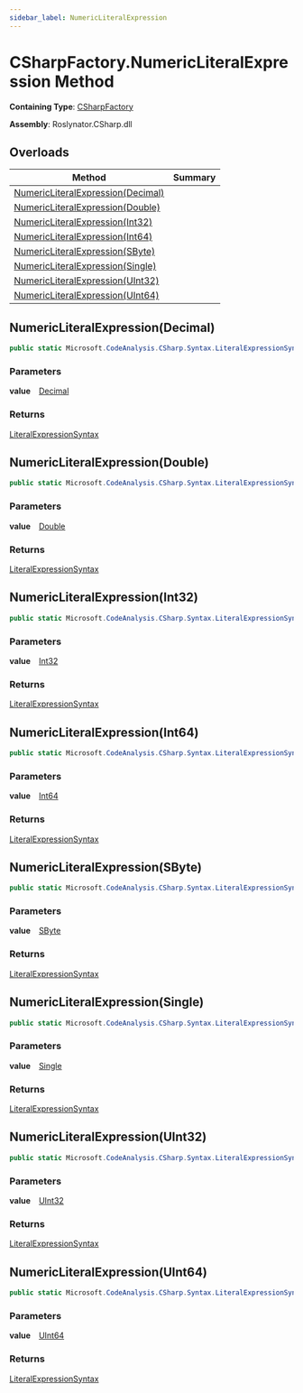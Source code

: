 ```yaml
---
sidebar_label: NumericLiteralExpression
---
```


# CSharpFactory\.NumericLiteralExpression Method

**Containing Type**: [CSharpFactory](../index.md)

**Assembly**: Roslynator\.CSharp\.dll

## Overloads

| Method | Summary |
| ------ | ------- |
| [NumericLiteralExpression(Decimal)](#1996052899) | |
| [NumericLiteralExpression(Double)](#2867481974) | |
| [NumericLiteralExpression(Int32)](#2391078053) | |
| [NumericLiteralExpression(Int64)](#2814565558) | |
| [NumericLiteralExpression(SByte)](#101727421) | |
| [NumericLiteralExpression(Single)](#4049451095) | |
| [NumericLiteralExpression(UInt32)](#131740803) | |
| [NumericLiteralExpression(UInt64)](#1294540254) | |

<a id="1996052899"></a>

## NumericLiteralExpression\(Decimal\) 

```csharp
public static Microsoft.CodeAnalysis.CSharp.Syntax.LiteralExpressionSyntax NumericLiteralExpression(decimal value)
```

### Parameters

**value** &ensp; [Decimal](https://docs.microsoft.com/en-us/dotnet/api/system.decimal)

### Returns

[LiteralExpressionSyntax](https://docs.microsoft.com/en-us/dotnet/api/microsoft.codeanalysis.csharp.syntax.literalexpressionsyntax)

<a id="2867481974"></a>

## NumericLiteralExpression\(Double\) 

```csharp
public static Microsoft.CodeAnalysis.CSharp.Syntax.LiteralExpressionSyntax NumericLiteralExpression(double value)
```

### Parameters

**value** &ensp; [Double](https://docs.microsoft.com/en-us/dotnet/api/system.double)

### Returns

[LiteralExpressionSyntax](https://docs.microsoft.com/en-us/dotnet/api/microsoft.codeanalysis.csharp.syntax.literalexpressionsyntax)

<a id="2391078053"></a>

## NumericLiteralExpression\(Int32\) 

```csharp
public static Microsoft.CodeAnalysis.CSharp.Syntax.LiteralExpressionSyntax NumericLiteralExpression(int value)
```

### Parameters

**value** &ensp; [Int32](https://docs.microsoft.com/en-us/dotnet/api/system.int32)

### Returns

[LiteralExpressionSyntax](https://docs.microsoft.com/en-us/dotnet/api/microsoft.codeanalysis.csharp.syntax.literalexpressionsyntax)

<a id="2814565558"></a>

## NumericLiteralExpression\(Int64\) 

```csharp
public static Microsoft.CodeAnalysis.CSharp.Syntax.LiteralExpressionSyntax NumericLiteralExpression(long value)
```

### Parameters

**value** &ensp; [Int64](https://docs.microsoft.com/en-us/dotnet/api/system.int64)

### Returns

[LiteralExpressionSyntax](https://docs.microsoft.com/en-us/dotnet/api/microsoft.codeanalysis.csharp.syntax.literalexpressionsyntax)

<a id="101727421"></a>

## NumericLiteralExpression\(SByte\) 

```csharp
public static Microsoft.CodeAnalysis.CSharp.Syntax.LiteralExpressionSyntax NumericLiteralExpression(sbyte value)
```

### Parameters

**value** &ensp; [SByte](https://docs.microsoft.com/en-us/dotnet/api/system.sbyte)

### Returns

[LiteralExpressionSyntax](https://docs.microsoft.com/en-us/dotnet/api/microsoft.codeanalysis.csharp.syntax.literalexpressionsyntax)

<a id="4049451095"></a>

## NumericLiteralExpression\(Single\) 

```csharp
public static Microsoft.CodeAnalysis.CSharp.Syntax.LiteralExpressionSyntax NumericLiteralExpression(float value)
```

### Parameters

**value** &ensp; [Single](https://docs.microsoft.com/en-us/dotnet/api/system.single)

### Returns

[LiteralExpressionSyntax](https://docs.microsoft.com/en-us/dotnet/api/microsoft.codeanalysis.csharp.syntax.literalexpressionsyntax)

<a id="131740803"></a>

## NumericLiteralExpression\(UInt32\) 

```csharp
public static Microsoft.CodeAnalysis.CSharp.Syntax.LiteralExpressionSyntax NumericLiteralExpression(uint value)
```

### Parameters

**value** &ensp; [UInt32](https://docs.microsoft.com/en-us/dotnet/api/system.uint32)

### Returns

[LiteralExpressionSyntax](https://docs.microsoft.com/en-us/dotnet/api/microsoft.codeanalysis.csharp.syntax.literalexpressionsyntax)

<a id="1294540254"></a>

## NumericLiteralExpression\(UInt64\) 

```csharp
public static Microsoft.CodeAnalysis.CSharp.Syntax.LiteralExpressionSyntax NumericLiteralExpression(ulong value)
```

### Parameters

**value** &ensp; [UInt64](https://docs.microsoft.com/en-us/dotnet/api/system.uint64)

### Returns

[LiteralExpressionSyntax](https://docs.microsoft.com/en-us/dotnet/api/microsoft.codeanalysis.csharp.syntax.literalexpressionsyntax)

